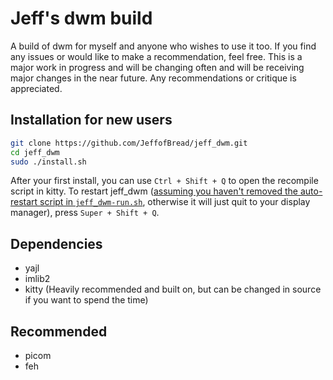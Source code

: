# Jeff's dwm build

A build of dwm for myself and anyone who wishes to use it too. If you find any issues or would like to make a recommendation, feel free. This is a major work in progress and will be changing often and will be receiving major changes in the near future. Any recommendations or critique is appreciated.
## Installation for new users

```bash
git clone https://github.com/JeffofBread/jeff_dwm.git
cd jeff_dwm
sudo ./install.sh
```
After your first install, you can use `Ctrl + Shift + Q` to open the recompile script in kitty. To restart jeff_dwm ([assuming you haven't removed the auto-restart script in `jeff_dwm-run.sh`](https://github.com/JeffofBread/jeff_dwm/blob/e9e86bc5097c194a8f25db21be4e961054f4e123/dwm-src/scripts/jeff_dwm-run.sh#L19C1-L19C61), otherwise it will just quit to your display manager), press `Super + Shift + Q`.

## Dependencies

- yajl
- imlib2
- kitty (Heavily recommended and built on, but can be changed in source if you want to spend the time)

## Recommended

- picom
- feh